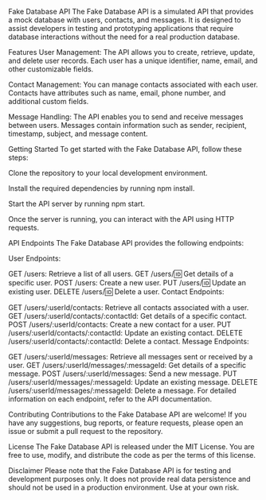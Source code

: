 Fake Database API
The Fake Database API is a simulated API that provides a mock database with users, contacts, and messages. It is designed to assist developers in testing and prototyping applications that require database interactions without the need for a real production database.

Features
User Management: The API allows you to create, retrieve, update, and delete user records. Each user has a unique identifier, name, email, and other customizable fields.

Contact Management: You can manage contacts associated with each user. Contacts have attributes such as name, email, phone number, and additional custom fields.

Message Handling: The API enables you to send and receive messages between users. Messages contain information such as sender, recipient, timestamp, subject, and message content.

Getting Started
To get started with the Fake Database API, follow these steps:

Clone the repository to your local development environment.

Install the required dependencies by running npm install.

Start the API server by running npm start.

Once the server is running, you can interact with the API using HTTP requests.

API Endpoints
The Fake Database API provides the following endpoints:

User Endpoints:

GET /users: Retrieve a list of all users.
GET /users/:id: Get details of a specific user.
POST /users: Create a new user.
PUT /users/:id: Update an existing user.
DELETE /users/:id: Delete a user.
Contact Endpoints:

GET /users/:userId/contacts: Retrieve all contacts associated with a user.
GET /users/:userId/contacts/:contactId: Get details of a specific contact.
POST /users/:userId/contacts: Create a new contact for a user.
PUT /users/:userId/contacts/:contactId: Update an existing contact.
DELETE /users/:userId/contacts/:contactId: Delete a contact.
Message Endpoints:

GET /users/:userId/messages: Retrieve all messages sent or received by a user.
GET /users/:userId/messages/:messageId: Get details of a specific message.
POST /users/:userId/messages: Send a new message.
PUT /users/:userId/messages/:messageId: Update an existing message.
DELETE /users/:userId/messages/:messageId: Delete a message.
For detailed information on each endpoint, refer to the API documentation.

Contributing
Contributions to the Fake Database API are welcome! If you have any suggestions, bug reports, or feature requests, please open an issue or submit a pull request to the repository.

License
The Fake Database API is released under the MIT License. You are free to use, modify, and distribute the code as per the terms of this license.

Disclaimer
Please note that the Fake Database API is for testing and development purposes only. It does not provide real data persistence and should not be used in a production environment. Use at your own risk.
